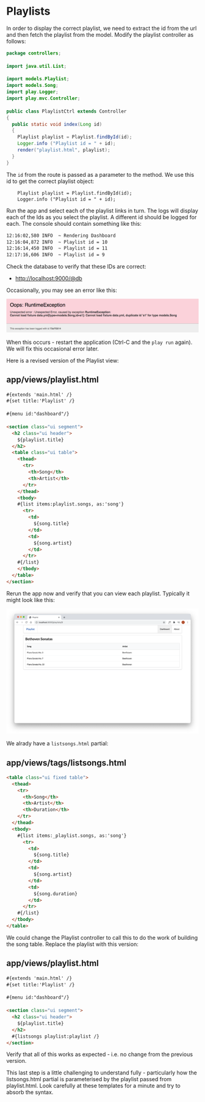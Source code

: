 # Playlists

In order to display the correct playlist, we need to extract the id from the url and then fetch the playlist from the model. Modify the playlist controller as follows:

~~~java
package controllers;

import java.util.List;

import models.Playlist;
import models.Song;
import play.Logger;
import play.mvc.Controller;

public class PlaylistCtrl extends Controller
{
  public static void index(Long id)
  {
    Playlist playlist = Playlist.findById(id);
    Logger.info ("Playlist id = " + id);
    render("playlist.html", playlist);
  }
}
~~~

The `id` from the route is passed as a parameter to the method. We use this id to get the correct playlist object:

~~~
    Playlist playlist = Playlist.findById(id);
    Logger.info ("Playlist id = " + id);
~~~

Run the app and select each of the playlist links in turn. The logs will display each of the Ids as you select the playlist. A different id should be logged for each. The console should contain something like this:

~~~bash
12:16:02,580 INFO  ~ Rendering Dashboard
12:16:04,872 INFO  ~ Playlist id = 10
12:16:14,450 INFO  ~ Playlist id = 11
12:17:16,606 INFO  ~ Playlist id = 9
~~~



Check the database to verify that these IDs are correct:

- <http://localhost:9000/@db>

Occasionally, you may see an error like this:

![](img/04.png)

When this occurs - restart the application (Ctrl-C and the `play run` again). We will fix this occasional error later.

Here is a revised version of the Playlist view:

## app/views/playlist.html

~~~html
#{extends 'main.html' /}
#{set title:'Playlist' /}

#{menu id:"dashboard"/}

<section class="ui segment">
  <h2 class="ui header">
    ${playlist.title}
  </h2>
  <table class="ui table">
    <thead>
      <tr>
        <th>Song</th>
        <th>Artist</th>
      </tr> 
    </thead>
    <tbody>
    #{list items:playlist.songs, as:'song'}
      <tr>
        <td>
          ${song.title}
        </td>
        <td>
          ${song.artist}
        </td>
      </tr>
    #{/list}
    </tbody>
  </table>
</section>
~~~

Rerun the app now and verify that you can view each playlist. Typically it might look like this:

![](img/10.png)

We alrady have a `listsongs.html` partial:

## app/views/tags/listsongs.html

~~~html
<table class="ui fixed table">
  <thead>
    <tr>
      <th>Song</th>
      <th>Artist</th>
      <th>Duration</th>
    </tr>
  </thead>
  <tbody>
    #{list items:_playlist.songs, as:'song'}
      <tr>
        <td>
          ${song.title}
        </td>
        <td>
          ${song.artist}
        </td>
        <td>        
          ${song.duration}
        </td>        
      </tr>
    #{/list}
  </tbody>
</table>
~~~

We could change the Playlist controller to call this to do the work of building the song table. Replace the playlist with this version:


## app/views/playlist.html

~~~html
#{extends 'main.html' /}
#{set title:'Playlist' /}

#{menu id:"dashboard"/}

<section class="ui segment">
  <h2 class="ui header">
    ${playlist.title}
  </h2>
  #{listsongs playlist:playlist /}
</section>
~~~

Verify that all of this works as expected - i.e. no change from the previous version.

This last step is a little challenging to understand fully - particularly how the listsongs.html partial is parameterised by the playlist passed from playlist.html. Look carefully at these templates for a minute and try to absorb the syntax.



